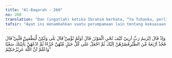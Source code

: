 ```yaml
---
title: "Al-Baqarah - 260"
no: 260
translation: "Dan (ingatlah) ketika Ibrahim berkata, “Ya Tuhanku, perlihatkanlah kepadaku bagaimana Engkau menghidupkan orang mati.” Allah berfirman, “Belum percayakah engkau?” Dia (Ibrahim) menjawab, “Aku percaya, tetapi agar hatiku tenang (mantap).” Dia (Allah) berfirman, “Kalau begitu ambillah empat ekor burung, lalu cincanglah olehmu kemudian letakkan di atas masing-masing bukit satu bagian, kemudian panggillah mereka, niscaya mereka datang kepadamu dengan segera.” Ketahuilah bahwa Allah Mahaperkasa, Mahabijaksana."
tafsir: "Ayat ini menambahkan suatu perumpamaan lain tentang kekuasaan Allah untuk menghidupkan kembali makhluk yang telah mati. Kalau pada ayat 258 dikemukakan peristiwa dialog antara Nabi Ibrahim dengan raja Namrud, maka pada ayat ini diceritakan dialog antara Nabi Ibrahim dan Tuhannya. Dengan penuh rasa kerendahan dan pengabdian kepada Allah, Ibrahim a.s. mengajukan permohonan kepada-Nya agar Dia bermurah hati untuk memperlihatkan kepadanya bagaimana cara Allah menghidupkan makhluk yang telah mati.\n\nJika diperhatikan sepintas lalu, maka permohonan Nabi Ibrahim ini memberikan kesan bahwa dia sendiri seolah-olah masih mempunyai keraguan tentang kekuasaan Allah menghidupkan kembali orang yang telah mati. Sebab itu Allah berfirman kepadanya, \"Apakah engkau masih belum percaya bahwa Aku dapat menghidupkan kembali makhluk yang sudah mati?\" Akan tetapi yang dimaksudkan dalam ayat ini bukanlah demikian, sebab Nabi Ibrahim sama sekali tidak mempunyai keraguan tentang kekuasaan Allah. Beliau mengajukan permohonan itu kepada Allah bukan karena keragu-raguan, melainkan karena ingin melihat dengan mata kepalanya sendiri bagaimana caranya Allah menghidupkan kembali makhluk yang sudah mati. Maka Ibrahim menjawab, \"Aku sedikit pun tidak meragukan kekuasaan Allah, akan tetapi aku mengajukan permohonan itu untuk sampai kepada derajat 'ainul yaqin, yaitu keyakinan yang diperoleh setelah menyaksikannya dengan mata kepala sendiri, sehingga hatiku menjadi lebih tenteram, dan keyakinanku menjadi lebih kuat dan kokoh.\n\nAllah mengabulkan permohonan itu, lau Nabi Ibrahim diperintahkan untuk memotong-motong empat ekor burung, kemudian meletakkan bagian-bagian tubuh burung tersebut pada bukit yang saling berjauhan letaknya. Ibrahim diperintahkan untuk memanggil burung-burung yang telah dipotong-potong itu, ternyata burung-burung itu datang kepadanya dalam keadaan utuh seperti semula. Tentu saja Allah mengembalikan burung-burung itu lebih dahulu kepada keadaan semula, sehingga dapat datang memenuhi panggilan Ibrahim a.s. Dengan ini permohonan Ibrahim a.s. kepada Allah untuk memperlihatkan kepadanya bagaimana Allah menghidupkan kembali makhluk yang telah mati dapat terpenuhi, sehingga hatinya merasa tenteram dan keyakinannya semakin kokoh.\n\nPendapat lain mengatakan bahwa Nabi Ibrahim diperintahkan agar Ibrahim a.s. mengambil burung-burung itu untuk dijinakkan. Kemudian Allah swt menyuruh Ibrahim a.s. meletakkan masing-masing burung itu di atas bukit tertentu yang berjauhan letaknya satu dengan yang lain.\n\nSesudah itu Ibrahim a.s. diperintahkan-Nya untuk memanggil burung tersebut. Dengan suatu panggilan saja, burung itu datang kepadanya dengan patuh dan taat. Demikian pulalah halnya umat manusia di hari akhirat nanti. Apabila Allah swt memanggil mereka dengan suatu panggilan saja, maka bangkitlah makhluk itu dan datang kepada-Nya serentak, dengan taat dan patuh.\n\nPada akhir ayat ini Allah swt memperingatkan Ibrahim a.s. dan semua manusia, agar mereka meyakini benar bahwa Allah Mahakuasa dan Mahabijaksana. Artinya: Kuasa dalam segala hal, termasuk menghidupkan kembali makhluk yang telah mati dan Dia Mahabijaksana terutama dalam memberikan bimbingan dan tuntunan kepada hamba-Nya, menuju jalan yang lurus dan benar."
---
```


وَاِذْ قَالَ اِبْرٰهٖمُ رَبِّ اَرِنِيْ كَيْفَ تُحْيِ الْمَوْتٰىۗ قَالَ اَوَلَمْ تُؤْمِنْ ۗقَالَ بَلٰى وَلٰكِنْ لِّيَطْمَىِٕنَّ قَلْبِيْ ۗقَالَ فَخُذْ اَرْبَعَةً مِّنَ الطَّيْرِفَصُرْهُنَّ اِلَيْكَ ثُمَّ اجْعَلْ عَلٰى كُلِّ جَبَلٍ مِّنْهُنَّ جُزْءًا ثُمَّ ادْعُهُنَّ يَأْتِيْنَكَ سَعْيًا ۗوَاعْلَمْ اَنَّ اللّٰهَ عَزِيْزٌحَكِيْمٌ ࣖ
